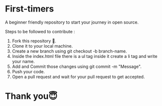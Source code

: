 # First-timers

A beginner friendly repository to start your journey in open source.

Steps to be followed to contribute :

1. Fork this repository 🍴.
2. Clone it to your local machine.
3. Create a new branch using git checkout -b branch-name.
4. Inside the index.html file there is a ul tag inside it create a li tag and write your name.
5. Add and Commit those changes using git commit -m "Message".
6. Push your code.
7. Open a pull request and wait for your pull request to get accepted.

# Thank you😇
